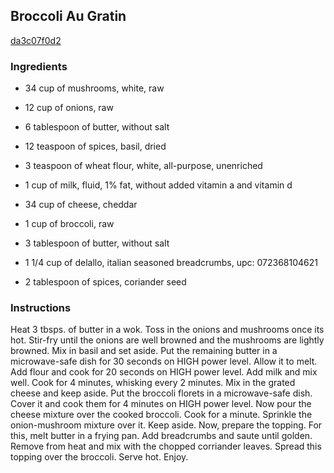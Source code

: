 ## Broccoli Au Gratin

[da3c07f0d2](http://www.food.com/recipe/broccoli-au-gratin-95178)

### Ingredients

 - 34 cup of mushrooms, white, raw

 - 12 cup of onions, raw

 - 6 tablespoon of butter, without salt

 - 12 teaspoon of spices, basil, dried

 - 3 teaspoon of wheat flour, white, all-purpose, unenriched

 - 1 cup of milk, fluid, 1% fat, without added vitamin a and vitamin d

 - 34 cup of cheese, cheddar

 - 1 cup of broccoli, raw

 - 3 tablespoon of butter, without salt

 - 1 1/4 cup of delallo, italian seasoned breadcrumbs, upc: 072368104621

 - 2 tablespoon of spices, coriander seed

### Instructions

Heat 3 tbsps. of butter in a wok. Toss in the onions and mushrooms once its hot. Stir-fry until the onions are well browned and the mushrooms are lightly browned. Mix in basil and set aside. Put the remaining butter in a microwave-safe dish for 30 seconds on HIGH power level. Allow it to melt. Add flour and cook for 20 seconds on HIGH power level. Add milk and mix well. Cook for 4 minutes, whisking every 2 minutes. Mix in the grated cheese and keep aside. Put the broccoli florets in a microwave-safe dish. Cover it and cook them for 4 minutes on HIGH power level. Now pour the cheese mixture over the cooked broccoli. Cook for a minute. Sprinkle the onion-mushroom mixture over it. Keep aside. Now, prepare the topping. For this, melt butter in a frying pan. Add breadcrumbs and saute until golden. Remove from heat and mix with the chopped corriander leaves. Spread this topping over the broccoli. Serve hot. Enjoy.